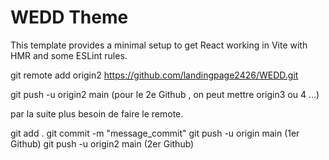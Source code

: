 # WEDD Theme

This template provides a minimal setup to get React working in Vite with HMR and some ESLint rules.

git remote add origin2  https://github.com/landingpage2426/WEDD.git

git push -u origin2  main (pour le 2e Github , on peut mettre origin3 ou 4 ...) 


par la suite plus besoin de faire le remote.

git add .
git commit -m "message_commit"
git push -u origin main (1er Github)
git push -u origin2 main (2er Github)